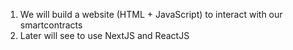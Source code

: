 1. We will build a website (HTML + JavaScript) to interact with our smartcontracts
2. Later will see to use NextJS and ReactJS
